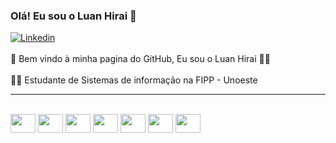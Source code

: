 ### Olá! Eu sou o Luan Hirai 👋

[![Linkedin](https://img.shields.io/badge/LinkedIn-0077B5?style=for-the-badge&logo=linkedin&logoColor=white)](https://www.linkedin.com/in/luan-hirai/)
<br/><br/>
🤙 Bem vindo à minha pagina do GitHub, Eu sou o Luan Hirai 🙆‍♂️ 
<br/><br/>
👨‍🎓 Estudante de Sistemas de informação na FIPP - Unoeste
<br/>
<hr/>
<div style="display: inline_block"><br/>
<img width="40" height="30" src="https://cdn.jsdelivr.net/gh/devicons/devicon@latest/icons/html5/html5-original.svg" />
<img width="40" height="30" src="https://cdn.jsdelivr.net/gh/devicons/devicon@latest/icons/css3/css3-original.svg" />
<img width="40" height="30" src="https://cdn.jsdelivr.net/gh/devicons/devicon@latest/icons/git/git-original.svg" />
<img width="40" height="30" src="https://cdn.jsdelivr.net/gh/devicons/devicon@latest/icons/typescript/typescript-original.svg" />
<img width="40" height="30" src="https://cdn.jsdelivr.net/gh/devicons/devicon@latest/icons/react/react-original.svg" />
<img width="40" height="30" src="https://cdn.jsdelivr.net/gh/devicons/devicon@latest/icons/spring/spring-original.svg" />
<img width="40" height="30" src="https://cdn.jsdelivr.net/gh/devicons/devicon@latest/icons/docker/docker-plain.svg" />




</div>
